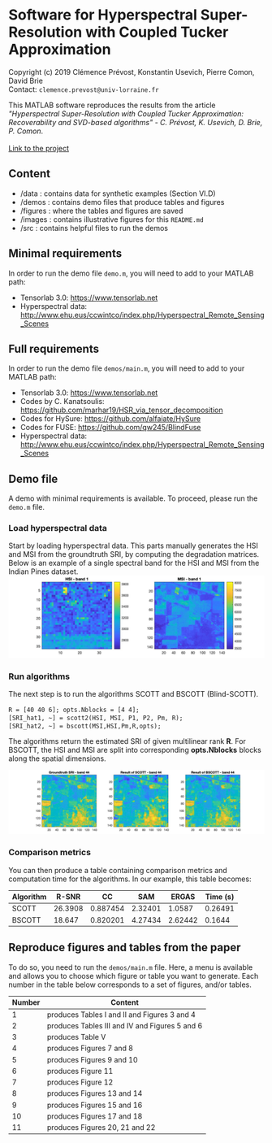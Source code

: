 # Software for Hyperspectral Super-Resolution with Coupled Tucker Approximation

Copyright (c) 2019 Clémence Prévost, Konstantin Usevich, Pierre Comon, David Brie <br>
Contact: ```clemence.prevost@univ-lorraine.fr```

This MATLAB software reproduces the results from the article <cite>"Hyperspectral Super-Resolution with Coupled Tucker Approximation:
Recoverability and SVD-based algorithms" - C. Prévost, K. Usevich, D. Brie, P. Comon</cite>. <br><br>
[Link to the project](https://github.com/cprevost4/HSR_Software)

## Content

 - /data : contains data for synthetic examples (Section VI.D)
 - /demos : contains demo files that produce tables and figures
 - /figures : where the tables and figures are saved
 - /images : contains illustrative figures for this ```README.md```
 - /src : contains helpful files to run the demos

## Minimal requirements

 In order to run the demo file ```demo.m```, you will need to add to your MATLAB path:
 - Tensorlab 3.0: https://www.tensorlab.net
 - Hyperspectral data: http://www.ehu.eus/ccwintco/index.php/Hyperspectral_Remote_Sensing_Scenes
      
## Full requirements

 In order to run the demo file ```demos/main.m```, you will need to add to your MATLAB path:
 - Tensorlab 3.0: https://www.tensorlab.net
 - Codes by C. Kanatsoulis: https://github.com/marhar19/HSR_via_tensor_decomposition
 - Codes for HySure: https://github.com/alfaiate/HySure
 - Codes for FUSE: https://github.com/qw245/BlindFuse
 - Hyperspectral data: http://www.ehu.eus/ccwintco/index.php/Hyperspectral_Remote_Sensing_Scenes
 
 ## Demo file
 
 A demo with minimal requirements is available. To proceed, please run the ```demo.m``` file.
 
 ### Load hyperspectral data
 
 Start by loading hyperspectral data. This parts manually generates the HSI and MSI from the groundtruth SRI, by computing the degradation matrices.
 Below is an example of a single spectral band for the HSI and MSI from the Indian Pines dataset.
 <img src="images/init.jpg?raw=true"/>
 
 ### Run algorithms
 
 The next step is to run the algorithms SCOTT and BSCOTT (Blind-SCOTT).
 ```
 R = [40 40 6]; opts.Nblocks = [4 4];
 [SRI_hat1, ~] = scott2(HSI, MSI, P1, P2, Pm, R);
 [SRI_hat2, ~] = bscott(MSI,HSI,Pm,R,opts);
 ```
 The algorithms return the estimated SRI of given multilinear rank <b>R</b>. For BSCOTT, the HSI and MSI are split into corresponding <b>opts.Nblocks</b> blocks along the spatial dimensions.

<img src="images/results.jpg?raw=true"/>
 
 ### Comparison metrics
 
 You can then produce a table containing comparison metrics and computation time for the algorithms. In our example, this table becomes:


| Algorithm | R-SNR   | CC       | SAM     | ERGAS   | Time (s) |
|-----------|---------|----------|---------|---------|----------|
| SCOTT     | 26.3908 | 0.887454 | 2.32401 | 1.0587  | 0.26491  |
| BSCOTT    | 18.647  | 0.820201 | 4.27434 | 2.62442 | 0.1644   |


## Reproduce figures and tables from the paper

To do so, you need to run the ```demos/main.m``` file.
Here, a menu is available and allows you to choose which figure or table you want to generate.
Each number in the table below corresponds to a set of figures, and/or tables.

| Number | Content                                        |
|--------|------------------------------------------------|
| 1      | produces Tables I and II and Figures 3 and 4   |
| 2      | produces Tables III and IV and Figures 5 and 6 |
| 3      | produces Table V                               |
| 4      | produces Figures 7 and 8                       |
| 5      | produces Figures 9 and 10                      |
| 6      | produces Figure 11                             |
| 7      | produces Figure 12                             |
| 8      | produces Figures 13 and 14                     |
| 9      | produces Figures 15 and 16                     |
| 10     | produces Figures 17 and 18                     |
| 11     | produces Figures 20, 21 and 22                 |
